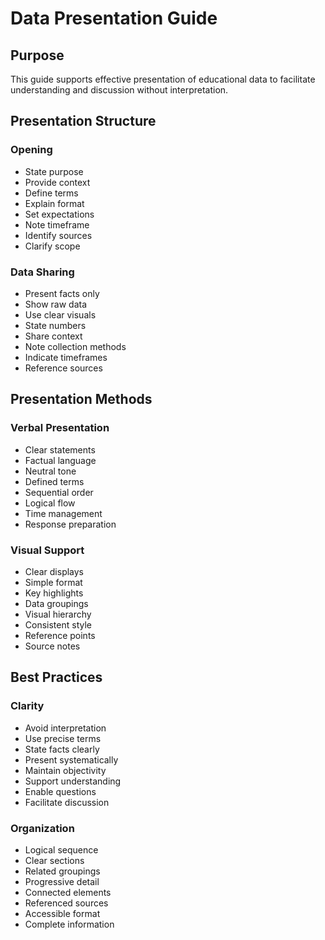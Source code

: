 # Data Presentation Guide

## Purpose
This guide supports effective presentation of educational data to facilitate understanding and discussion without interpretation.

## Presentation Structure

### Opening
- State purpose
- Provide context
- Define terms
- Explain format
- Set expectations
- Note timeframe
- Identify sources
- Clarify scope

### Data Sharing
- Present facts only
- Show raw data
- Use clear visuals
- State numbers
- Share context
- Note collection methods
- Indicate timeframes
- Reference sources

## Presentation Methods

### Verbal Presentation
- Clear statements
- Factual language
- Neutral tone
- Defined terms
- Sequential order
- Logical flow
- Time management
- Response preparation

### Visual Support
- Clear displays
- Simple format
- Key highlights
- Data groupings
- Visual hierarchy
- Consistent style
- Reference points
- Source notes

## Best Practices

### Clarity
- Avoid interpretation
- Use precise terms
- State facts clearly
- Present systematically
- Maintain objectivity
- Support understanding
- Enable questions
- Facilitate discussion

### Organization
- Logical sequence
- Clear sections
- Related groupings
- Progressive detail
- Connected elements
- Referenced sources
- Accessible format
- Complete information
